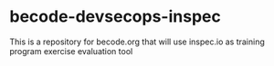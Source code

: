 # becode-devsecops-inspec
This is a repository for becode.org that will use inspec.io as training program exercise evaluation tool
